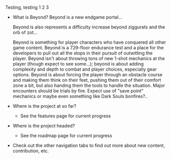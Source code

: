 Testing, testing 1 2 3
* What is Beyond?
  Beyond is a new endgame portal...

  Beyond is also represents a difficulty increase beyond ziggurats and the orb of zot...

  Beyond is something for player characters who have conquered all other game content. Beyond is a 729-floor endurance test and a place for the developers to pull out all the stops in their pursuit of outwitting the player. Beyond isn't about throwing tons of new 1-shot mechanics at the player (though expect to see some...); beyond is about adding complexity and depth to combat and player choices, especially gear options. Beyond is about forcing the player through an obstacle course and making them think on their feet, pushing them out of their comfort zone a bit, but also handing them the tools to handle the situation. Major encounters should be trials by fire. Expect use of "save point" mechanics or maybe even something like Dark Souls bonfires?..

* Where is the project at so far?
  * See the features page for current progress

* Where is the project headed?
  * See the roadmap page for current progress

* Check out the other navigation tabs to find out more about new content, contribution, etc.

